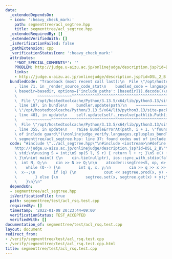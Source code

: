 ```yaml
---
data:
  _extendedDependsOn:
  - icon: ':heavy_check_mark:'
    path: segmenttree/acl_segtree.hpp
    title: segmenttree/acl_segtree.hpp
  _extendedRequiredBy: []
  _extendedVerifiedWith: []
  _isVerificationFailed: false
  _pathExtension: cpp
  _verificationStatusIcon: ':heavy_check_mark:'
  attributes:
    '*NOT_SPECIAL_COMMENTS*': ''
    PROBLEM: http://judge.u-aizu.ac.jp/onlinejudge/description.jsp?id=DSL_2_B
    links:
    - http://judge.u-aizu.ac.jp/onlinejudge/description.jsp?id=DSL_2_B
  bundledCode: "Traceback (most recent call last):\n  File \"/opt/hostedtoolcache/Python/3.13.5/x64/lib/python3.13/site-packages/onlinejudge_verify/documentation/build.py\"\
    , line 71, in _render_source_code_stat\n    bundled_code = language.bundle(stat.path,\
    \ basedir=basedir, options={'include_paths': [basedir]}).decode()\n          \
    \         ~~~~~~~~~~~~~~~^^^^^^^^^^^^^^^^^^^^^^^^^^^^^^^^^^^^^^^^^^^^^^^^^^^^^^^^^^^^^^^^^^\n\
    \  File \"/opt/hostedtoolcache/Python/3.13.5/x64/lib/python3.13/site-packages/onlinejudge_verify/languages/cplusplus.py\"\
    , line 187, in bundle\n    bundler.update(path)\n    ~~~~~~~~~~~~~~^^^^^^\n  File\
    \ \"/opt/hostedtoolcache/Python/3.13.5/x64/lib/python3.13/site-packages/onlinejudge_verify/languages/cplusplus_bundle.py\"\
    , line 401, in update\n    self.update(self._resolve(pathlib.Path(included), included_from=path))\n\
    \    ~~~~~~~~~~~^^^^^^^^^^^^^^^^^^^^^^^^^^^^^^^^^^^^^^^^^^^^^^^^^^^^^^^^^^^\n\
    \  File \"/opt/hostedtoolcache/Python/3.13.5/x64/lib/python3.13/site-packages/onlinejudge_verify/languages/cplusplus_bundle.py\"\
    , line 355, in update\n    raise BundleErrorAt(path, i + 1, \"found codes out\
    \ of include guard\")\nonlinejudge_verify.languages.cplusplus_bundle.BundleErrorAt:\
    \ segmenttree/acl_segtree.hpp: line 37: found codes out of include guard\n"
  code: "#include \"../acl_segtree.hpp\"\n#include <iostream>\n#define PROBLEM \"\
    http://judge.u-aizu.ac.jp/onlinejudge/description.jsp?id=DSL_2_B\"\nusing namespace\
    \ std;\n\nusing S = int;\nS op(S l, S r) { return l + r; }\nS e() { return 0;\
    \ }\n\nint main() {\n    cin.tie(nullptr), ios::sync_with_stdio(false);\n\n  \
    \  int N, Q;\n    cin >> N >> Q;\n\n    atcoder::segtree<S, op, e> segtree(N);\n\
    \    while (Q--) {\n        int q, x, y;\n        cin >> q >> x >> y;\n      \
    \  x--;\n        if (q) {\n            cout << segtree.prod(x, y) << '\\n';\n\
    \        } else {\n            segtree.set(x, segtree.get(x) + y);\n        }\n\
    \    }\n}\n"
  dependsOn:
  - segmenttree/acl_segtree.hpp
  isVerificationFile: true
  path: segmenttree/test/acl_rsq.test.cpp
  requiredBy: []
  timestamp: '2022-01-08 20:23:44+09:00'
  verificationStatus: TEST_ACCEPTED
  verifiedWith: []
documentation_of: segmenttree/test/acl_rsq.test.cpp
layout: document
redirect_from:
- /verify/segmenttree/test/acl_rsq.test.cpp
- /verify/segmenttree/test/acl_rsq.test.cpp.html
title: segmenttree/test/acl_rsq.test.cpp
---
```

